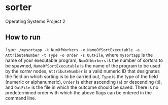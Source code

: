 # sorter
Operating Systems Project 2

## How to run
Type `./mysortapp -k NumOfWorkers -e NameOfSortExecutable -a AttributeNumber -t
Type -o Order -s OutFile`, where `mysortapp` is the name of your executable
program, `NumOfWorkers` is the number of *sorters* to be spawned,
`NameOfSortExecutable` is the name of the program to be used by the *sorter*
nodes, `AttributeNumber` is a valid numeric ID that designates the field on
which sorting is to be carried out, `Type` is the type of the field (numeric or
alphanumeric), `Order` is either ascending (`a`) or descending (`d`), and
`OutFile` is the file in which the outcome should be saved. There is no
predetermined order with which the above flags can be entered in the command
line.
